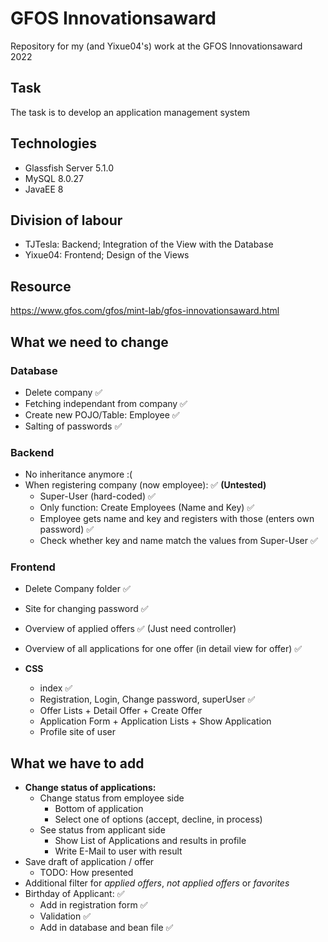 # GFOS Innovationsaward
Repository for my (and Yixue04's) work at the GFOS Innovationsaward 2022

## Task
The task is to develop an application management system

## Technologies
- Glassfish Server 5.1.0
- MySQL 8.0.27
- JavaEE 8

## Division of labour
- TJTesla: Backend; Integration of the View with the Database
- Yixue04: Frontend; Design of the Views

## Resource
https://www.gfos.com/gfos/mint-lab/gfos-innovationsaward.html

## What we need to change

### Database
- Delete company ✅
- Fetching independant from company ✅
- Create new POJO/Table: Employee ✅
- Salting of passwords ✅

### Backend
- No inheritance anymore :(
- When registering company (now employee): ✅ **(Untested)**
  - Super-User (hard-coded) ✅
  - Only function: Create Employees (Name and Key) ✅
  - Employee gets name and key and registers with those (enters own password) ✅
  - Check whether key and name match the values from Super-User ✅

### Frontend
- Delete Company folder ✅
- Site for changing password ✅
- Overview of applied offers ✅ (Just need controller)
- Overview of all applications for one offer (in detail view for offer) ✅

- **CSS** 
  - index ✅ 
  - Registration, Login, Change password, superUser ✅
  - Offer Lists + Detail Offer + Create Offer
  - Application Form + Application Lists + Show Application 
  - Profile site of user



## What we have to add

- **Change status of applications:**
  - Change status from employee side
  	 - Bottom of application
  	 - Select one of options (accept, decline, in process)
  - See status from applicant side
  	 - Show List of Applications and results in profile
  	 - Write E-Mail to user with result
- Save draft of application / offer
  - TODO: How presented 
- Additional filter for *applied offers*, *not applied offers* or *favorites*
- Birthday of Applicant: ✅
  - Add in registration form ✅
  - Validation ✅
  - Add in database and bean file ✅